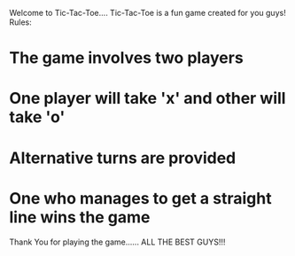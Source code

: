 Welcome to Tic-Tac-Toe....
Tic-Tac-Toe is a fun game created for you guys!
Rules:
# The game involves two players
# One player will take 'x' and other will take 'o' 
# Alternative turns are provided
# One who manages to get a straight line wins the game
Thank You for playing the game......
ALL THE BEST GUYS!!! 

